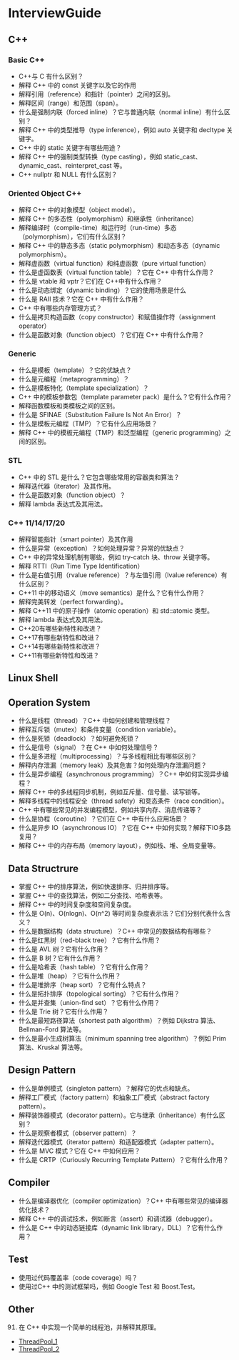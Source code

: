 # InterviewGuide

## C++

### Basic C++
+ C++与 C 有什么区别？
+ 解释 C++ 中的 const 关键字以及它的作用
+ 解释引用（reference）和指针（pointer）之间的区别。
+ 解释区间（range）和范围（span）。
+ 什么是强制内联（forced inline）？它与普通内联（normal inline）有什么区别？
+ 解释 C++ 中的类型推导（type inference），例如 auto 关键字和 decltype 关键字。
+ C++ 中的 static 关键字有哪些用途？
+ 解释 C++ 中的强制类型转换（type casting），例如 static_cast、dynamic_cast、reinterpret_cast 等。
+ C++ nullptr 和 NULL 有什么区别？

### Oriented Object C++
+ 解释 C++ 中的对象模型（object model）。
+ 解释 C++ 的多态性（polymorphism）和继承性（inheritance）
+ 解释编译时（compile-time）和运行时（run-time）多态（polymorphism），它们有什么区别？
+ 解释 C++ 中的静态多态（static polymorphism）和动态多态（dynamic polymorphism）。
+ 解释虚函数（virtual function）和纯虚函数（pure virtual function）
+ 什么是虚函数表（virtual function table）？它在 C++ 中有什么作用？
+ 什么是 vtable 和 vptr？它们在 C++中有什么作用？
+ 什么是动态绑定（dynamic binding）？它的使用场景是什么
+ 什么是 RAII 技术？它在 C++ 中有什么作用？
+ C++ 中有哪些内存管理方式？
+ 什么是拷贝构造函数（copy constructor）和赋值操作符（assignment operator）
+ 什么是函数对象（function object）？它们在 C++ 中有什么作用？

### Generic
+ 什么是模板（template）？它的优缺点？
+ 什么是元编程（metaprogramming）？
+ 什么是模板特化（template specialization）？
+ C++ 中的模板参数包（template parameter pack）是什么？它有什么作用？
+ 解释函数模板和类模板之间的区别。
+ 什么是 SFINAE（Substitution Failure Is Not An Error）？
+ 什么是模板元编程（TMP）？它有什么应用场景？
+ 解释 C++ 中的模板元编程（TMP）和泛型编程（generic programming）之间的区别。

### STL
+ C++ 中的 STL 是什么？它包含哪些常用的容器类和算法？
+ 解释迭代器（iterator）及其作用。
+ 什么是函数对象（function object）？
+ 解释 lambda 表达式及其用法。

### C++ 11/14/17/20
+ 解释智能指针（smart pointer）及其作用
+ 什么是异常（exception）？如何处理异常？异常的优缺点？
+ C++ 中的异常处理机制有哪些，例如 try-catch 块、throw 关键字等。
+ 解释 RTTI（Run Time Type Identification）
+ 什么是右值引用（rvalue reference）？与左值引用（lvalue reference）有什么区别？
+ C++11 中的移动语义（move semantics）是什么？它有什么作用？
+ 解释完美转发（perfect forwarding）。
+ 解释 C++11 中的原子操作（atomic operation）和 std::atomic 类型。
+ 解释 lambda 表达式及其用法。
+ C++20有哪些新特性和改进？
+ C++17有哪些新特性和改进？
+ C++14有哪些新特性和改进？
+ C++11有哪些新特性和改进？

## Linux Shell

## Operation System
+ 什么是线程（thread）？C++ 中如何创建和管理线程？
+ 解释互斥锁（mutex）和条件变量（condition variable）。
+ 什么是死锁（deadlock）？如何避免死锁？
+ 什么是信号（signal）？在 C++ 中如何处理信号？
+ 什么是多进程（multiprocessing）？与多线程相比有哪些区别？
+ 解释内存泄漏（memory leak）及其危害？如何处理内存泄漏问题？
+ 什么是异步编程（asynchronous programming）？C++ 中如何实现异步编程？
+ 解释 C++ 中的多线程同步机制，例如互斥量、信号量、读写锁等。
+ 解释多线程中的线程安全（thread safety）和竞态条件（race condition）。
+ C++ 中有哪些常见的并发编程模型，例如共享内存、消息传递等？
+ 什么是协程（coroutine）？它们在 C++ 中有什么应用场景？
+ 什么是异步 IO（asynchronous IO）？它在 C++ 中如何实现？解释下IO多路复用？
+ 解释 C++ 中的内存布局（memory layout），例如栈、堆、全局变量等。

## Data Structrure
+ 掌握 C++ 中的排序算法，例如快速排序、归并排序等。
+ 掌握 C++ 中的查找算法，例如二分查找、哈希表等。
+ 解释 C++ 中的时间复杂度和空间复杂度。
+ 什么是 O(n)、O(nlogn)、O(n^2) 等时间复杂度表示法？它们分别代表什么含义？
+ 什么是数据结构（data structure）？C++ 中常见的数据结构有哪些？
+ 什么是红黑树（red-black tree）？它有什么作用？
+ 什么是 AVL 树？它有什么作用？
+ 什么是 B 树？它有什么作用？
+ 什么是哈希表（hash table）？它有什么作用？
+ 什么是堆（heap）？它有什么作用？
+ 什么是堆排序（heap sort）？它有什么特点？
+ 什么是拓扑排序（topological sorting）？它有什么作用？
+ 什么是并查集（union-find set）？它有什么作用？
+ 什么是 Trie 树？它有什么作用？
+ 什么是最短路径算法（shortest path algorithm）？例如 Dijkstra 算法、Bellman-Ford 算法等。
+ 什么是最小生成树算法（minimum spanning tree algorithm）？例如 Prim 算法、Kruskal 算法等。

## Design Pattern
+ 什么是单例模式（singleton pattern）？解释它的优点和缺点。
+ 解释工厂模式（factory pattern）和抽象工厂模式（abstract factory pattern）。
+ 解释装饰器模式（decorator pattern）。它与继承（inheritance）有什么区别？
+ 什么是观察者模式（observer pattern）？
+ 解释迭代器模式（iterator pattern）和适配器模式（adapter pattern）。
+ 什么是 MVC 模式？它在 C++ 中如何应用？
+ 什么是 CRTP（Curiously Recurring Template Pattern）？它有什么作用？

## Compiler
+ 什么是编译器优化（compiler optimization）？C++ 中有哪些常见的编译器优化技术？
+ 解释 C++ 中的调试技术，例如断言（assert）和调试器（debugger）。
+ 什么是 C++ 中的动态链接库（dynamic link library，DLL）？它有什么作用？

## Test
+ 使用过代码覆盖率（code coverage）吗？
+ 使用过C++ 中的测试框架吗，例如 Google Test 和 Boost.Test。

## Other
91. 在 C++ 中实现一个简单的线程池，并解释其原理。
+ [ThreadPool_1](https://zhuanlan.zhihu.com/p/367309864)
+ [ThreadPool_2](https://www.cnblogs.com/lzpong/p/6397997.html)
